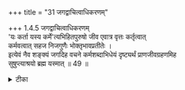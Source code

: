 +++
title = "31 जगद्वाचित्वाधिकरणम्"

+++
1.4.5 जगद्वाचित्वाधिकरणम्  
'यः कर्ता यस्य कर्मे'त्यभिहितपुरुषो जीव एवात्र वृत्तः कर्तृत्वात्  
कर्मवत्वात् सहज निजगुणैः भोक्तृभावप्रतीतेः ।  
इत्येवं नैव शङ्क्यं जगदिह वचने कर्मशब्दाभिधेयं दृष्ट्यर्थं प्राणजीवग्रहणमिह  
सुषुप्त्याश्रयो ब्रह्म यस्मात् ॥ 49 ॥

<details><summary>टीका</summary>

1.4.5 जगद्वाचित्वाधिकरणम् The contention that in the कौषीतकी text (IV.18) 'He who is the maker of these persons and whose work is this - is alone to be known', the person referred to is the soul as the latter alone being an agent of actions and the one possessed merits and demerits is known to be an experient is wrong on the ground that the word work - karma stands for the world1. The word प्राण in the text 'Then he becomes one with this प्राण and the word जीव in the text 'Thus does the conscious self feed with the other selves'3 stand for Brahman which has प्राण and जीव as its body4. And the text 'where did this person sleep'5 refers to Brahman in which the soul abides in deep sleep. Notes : 1. kriyata iti व्युत्पत्या jagat वाचित्वात् VD. I.iv.16. 2. कौष् Up., IV. 18. 3. कौष् Up., IV.18. 4. This instruction is for the purpose of meditation. 5. कौषीतकी उपनिषद् IV.19.
</details>


